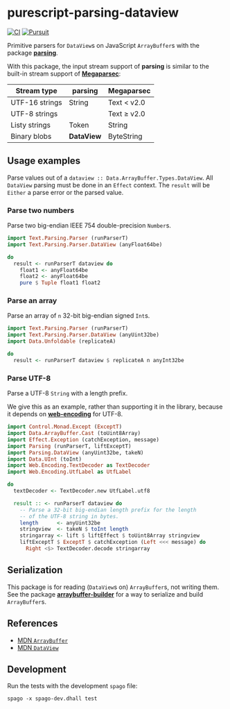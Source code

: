 # purescript-parsing-dataview

[![CI](https://github.com/jamesdbrock/purescript-parsing-dataview/workflows/CI/badge.svg?branch=master)](https://github.com/jamesdbrock/purescript-parsing-dataview/actions)
[![Pursuit](http://pursuit.purescript.org/packages/purescript-parsing-dataview/badge)](http://pursuit.purescript.org/packages/purescript-parsing-dataview/)

Primitive parsers for
`DataView`s on JavaScript `ArrayBuffer`s with the package
[__parsing__](https://pursuit.purescript.org/packages/purescript-parsing/).

With this package, the input stream support of __parsing__
is similar to the built-in stream support of [__Megaparsec__](https://hackage.haskell.org/package/megaparsec):

| Stream type | parsing | Megaparsec |
|----|-----|----|
| UTF-16 strings | String | Text < v2.0|
| UTF-8 strings | | Text ≥ v2.0 |
| Listy strings | Token | String |
| Binary blobs | __DataView__ | ByteString |

## Usage examples

Parse values out of a `dataview :: Data.ArrayBuffer.Types.DataView`. All
`DataView` parsing must be done in an `Effect` context. The `result` will be
`Either` a parse error or the parsed value.

### Parse two numbers

Parse two big-endian IEEE 754 double-precision `Number`s.

```purescript
import Text.Parsing.Parser (runParserT)
import Text.Parsing.Parser.DataView (anyFloat64be)

do
  result <- runParserT dataview do
    float1 <- anyFloat64be
    float2 <- anyFloat64be
    pure $ Tuple float1 float2
```

### Parse an array

Parse an array of `n` 32-bit big-endian signed `Int`s.

```purescript
import Text.Parsing.Parser (runParserT)
import Text.Parsing.Parser.DataView (anyUint32be)
import Data.Unfoldable (replicateA)

do
  result <- runParserT dataview $ replicateA n anyInt32be
```

### Parse UTF-8

Parse a UTF-8 `String` with a length prefix.

We give this as an example, rather than supporting it in the library, because
it depends on
[__web-encoding__](https://pursuit.purescript.org/packages/purescript-web-encoding) for UTF-8.

```purescript
import Control.Monad.Except (ExceptT)
import Data.ArrayBuffer.Cast (toUint8Array)
import Effect.Exception (catchException, message)
import Parsing (runParserT, liftExceptT)
import Parsing.DataView (anyUint32be, takeN)
import Data.UInt (toInt)
import Web.Encoding.TextDecoder as TextDecoder
import Web.Encoding.UtfLabel as UtfLabel

do
  textDecoder <- TextDecoder.new UtfLabel.utf8

  result :: <- runParserT dataview do
    -- Parse a 32-bit big-endian length prefix for the length
    -- of the UTF-8 string in bytes.
    length      <- anyUint32be
    stringview  <- takeN $ toInt length
    stringarray <- lift $ liftEffect $ toUint8Array stringview
    liftExceptT $ ExceptT $ catchException (Left <<< message) do
      Right <$> TextDecoder.decode stringarray
```

## Serialization

This package is for reading (`DataView`s on) `ArrayBuffer`s, not writing
them. See the package
[__arraybuffer-builder__](https://pursuit.purescript.org/packages/purescript-arraybuffer-builder/)
for a way to
serialize and build `ArrayBuffer`s.


## References

* [MDN `ArrayBuffer`](https://developer.mozilla.org/en-US/docs/Web/JavaScript/Reference/Global_Objects/ArrayBuffer)
* [MDN `DataView`](https://developer.mozilla.org/en-US/docs/Web/JavaScript/Reference/Global_Objects/DataView)

## Development

Run the tests with the development `spago` file:

```
spago -x spago-dev.dhall test
```
